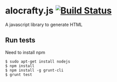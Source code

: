 alocrafty.js [![Build Status](https://travis-ci.org/ricardogarfe/alocrafty.js.png?branch=master)](https://travis-ci.org/ricardogarfe/alocrafty.js)
============

A javascript library to generate HTML

## Run tests

Need to install npm

```shell
$ sudo apt-get install nodejs
$ npm install
$ npm install -g grunt-cli
$ grunt test
```
